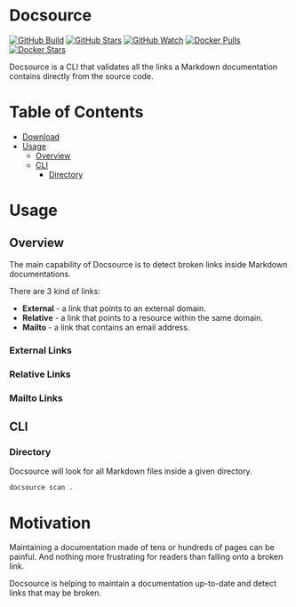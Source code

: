 # Docsource

[![GitHub Build](https://img.shields.io/github/actions/workflow/status/loicgreffier/docsource/continuous_integration.yml?branch=main&logo=github&style=for-the-badge)](https://github.com/loicgreffier/docsource/actions/workflows/continuous_integration.yml)
[![GitHub Stars](https://img.shields.io/github/stars/loicgreffier/docsource?logo=github&style=for-the-badge)](https://github.com/loicgreffier/docsource)
[![GitHub Watch](https://img.shields.io/github/watchers/loicgreffier/docsource?logo=github&style=for-the-badge)](https://github.com/loicgreffier/docsource)
[![Docker Pulls](https://img.shields.io/docker/pulls/loicgreffier/docsource?label=Pulls&logo=docker&style=for-the-badge)](https://hub.docker.com/r/loicgreffier/docsource/tags)
[![Docker Stars](https://img.shields.io/docker/stars/loicgreffier/docsource?label=Stars&logo=docker&style=for-the-badge)](https://hub.docker.com/r/loicgreffier/docsource)

Docsource is a CLI that validates all the links a Markdown documentation contains directly from the source code.

# Table of Contents

* [Download](#download)
* [Usage](#usage)
  * [Overview](#overview)
  * [CLI](#cli)
    * [Directory](#directory)

# Usage

## Overview

The main capability of Docsource is to detect broken links inside Markdown documentations.

There are 3 kind of links:
- **External** - a link that points to an external domain.
- **Relative** - a link that points to a resource within the same domain.
- **Mailto** - a link that contains an email address. 

### External Links

### Relative Links

### Mailto Links

## CLI

### Directory

Docsource will look for all Markdown files inside a given directory.

`docsource scan .`

# Motivation

Maintaining a documentation made of tens or hundreds of pages can be painful. 
And nothing more frustrating for readers than falling onto a broken link.

Docsource is helping to maintain a documentation up-to-date and detect links that may be broken.